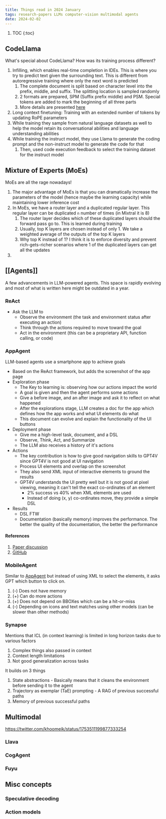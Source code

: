 ```yaml
---
title: Things read in 2024 January
tags: research-papers LLMs computer-vision multimodal agents
date: 2024-02-02
---
```


1. TOC
{:toc}

## CodeLlama

What's special about CodeLlama? How was its training process different?

1. Infilling, which enables real-time completion in IDEs. This is where you try to predict text given the surrounding text. This is different from autoregressive training where only the next word is predicted
   1. The complete document is split based on character level into the prefix, middle, and suffix. The splitting location is sampled randomly
   2. 2 formats are prepared, SPM (Suffix prefix middle) and PSM. Special tokens are added to mark the beginning of all three parts
   3. More details are presented [here](https://arxiv.org/abs/2207.14255)
2. Long context finetuning: Training with an extended number of tokens by updating RoPE parameters
3. While training they sample from natural language datasets as well to help the model retain its conversational abilities and language understanding abilities
4. While training the instruct model, they use Llama to generate the coding prompt and the non-instruct model to generate the code for that
   1. Then, used code execution feedback to select the training dataset for the instruct model

## Mixture of Experts (MoEs)

MoEs are all the rage nowadays!

1. The major advantage of MoEs is that you can dramatically increase the parameters of the model (hence maybe the learning capacity) while maintaining lower inference cost
2. In MoEs, we have a router layer and a duplicated regular layer. This regular layer can be duplicated `n` number of times (in Mixtral it is 8)
   1. The router layer decides which of these duplicated layers should the forward pass go to. This is learned during training
   2. Usually, top K layers are chosen instead of only 1. We take a weighted average of the outputs of the top K layers
   3. Why top K instead of 1? I think it is to enforce diversity and prevent rich-gets-richer scenarios where 1 of the duplicated layers can get all the updates
3. 

## [[Agents]]

A few advancements in LLM-powered agents. This space is rapidly evolving and most of what is written here might be outdated in a year.

### ReAct

- Ask the LLM to
    - Observe the environment (the task and environment status after executing an action)
    - Think through the actions required to move toward the goal
    - Act in the environment (this can be a proprietary API, function calling, or code)

### AppAgent

LLM-based agents use a smartphone app to achieve goals

- Based on the ReAct framework, but adds the screenshot of the app page
- Exploration phase
    - The Key to learning is: observing how our actions impact the world
    - A goal is given and then the agent performs some actions
    - Give a before image, and an after image and ask it to reflect on what happened
    - After the explorations stage, LLM creates a doc for the app which defines how the app works and what UI elements do what
    - This document can evolve and explain the functionality of the UI buttons
- Deployment phase
  - Give me a high-level task, document, and a DSL
  - Observe, Think, Act, and Summarize
  - The LLM also receives a history of it's actions
- Actions
  - The key contribution is how to give good navigation skills to GPT4V since GPT4V is not good at UI navigation
  - Process UI elements and overlap on the screenshot
  - They also send XML input of interactive elements to ground the results
  - GPT4V understands the UI pretty well but it is not good at pixel viewing, meaning it can't tell the exact co-ordinates of an element
    - 2% success vs 40% when XML elements are used
    - Instead of doing (x, y) co-ordinates move, they provide a simple DSL
- Results
  - DSL FTW
  - Documentation (basically memory) improves the performance. The better the quality of the documentation, the better the performance

#### References

1. [Paper discussion](https://www.youtube.com/watch?v=U07rxKenYc4)
2. [GitHub](https://github.com/mnotgod96/AppAgent)

### MobileAgent

Similar to [AppAgent](#appagent) but instead of using XML to select the elements, it asks GPT which button to click on.

1. (-) Does not have memory
2. (+) Can do more actions
3. (+) Does not depend on BBOXes which can be a hit-or-miss
4. (-) Depending on icons and text matches using other models (can be slower than other methods)

### Synapse

Mentions that ICL (in context learning) is limited in long horizon tasks due to various factors

1. Complex things also passed in context
2. Context length limitations
3. Not good generalization across tasks

It builds on 3 things

1. State abstractions - Basically means that it cleans the environment before sending it to the agent
2. Trajectory as exemplar (TaE) prompting - A RAG of previous successful paths
3. Memory of previous successful paths

## Multimodal

https://twitter.com/khoomeik/status/1753511199877333254

### Llava

### CogAgent

### Fuyu

## Misc concepts

### Speculative decoding

### Action models
